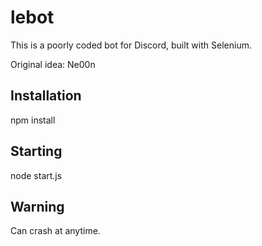 # lebot

This is a poorly coded bot for Discord, built with Selenium.

Original idea: Ne00n

## Installation

npm install

## Starting

node start.js

## Warning

Can crash at anytime.
